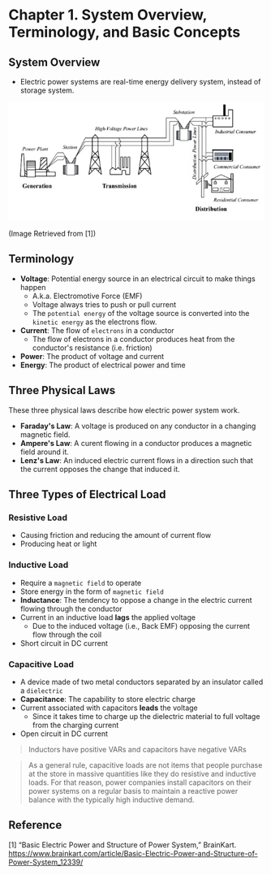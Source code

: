 # Chapter 1. System Overview, Terminology, and Basic Concepts


## System Overview
- Electric power systems are real-time energy delivery system, instead of storage system.

![Power System Overview](./img/power_system_overview.jpg)

(Image Retrieved from [1])


## Terminology

- **Voltage**: Potential energy source in an electrical circuit to make things happen
    - A.k.a. Electromotive Force (EMF)
    - Voltage always tries to push or pull current
    - The `potential energy` of the voltage source is converted into the `kinetic energy` as the electrons flow.
- **Current**: The flow of `electrons` in a conductor
    - The flow of electrons in a conductor produces heat from the conductor's resistance (i.e. friction)
- **Power**: The product of voltage and current
- **Energy**: The product of electrical power and time

## Three Physical Laws

These three physical laws describe how electric power system work.

- **Faraday's Law**: A voltage is produced on any conductor in a changing magnetic field.
- **Ampere's Law**: A curent flowing in a conductor produces a magnetic field around it.
- **Lenz's Law**: An induced electric current flows in a direction such that the current opposes the change that induced it.

## Three Types of Electrical Load

### Resistive Load

- Causing friction and reducing the amount of current flow
- Producing heat or light

### Inductive Load

- Require a `magnetic field` to operate
- Store energy in the form of `magnetic field`
- **Inductance**: The tendency to oppose a change in the electric current flowing through the conductor
- Current in an inductive load **lags** the applied voltage
    - Due to the induced voltage (i.e., Back EMF) opposing the current flow through the coil
- Short circuit in DC current

### Capacitive Load

- A device made of two metal conductors separated by an insulator called a `dielectric`
- **Capacitance**: The capability to store electric charge
- Current associated with capacitors **leads** the voltage
    - Since it takes time to charge up the dielectric material to full voltage from the charging current
- Open circuit in DC current

> Inductors have positive VARs and capacitors have negative VARs

> As a general rule, capacitive loads are not items that people purchase at the store in massive quantities like they do resistive and inductive loads. For that reason, power companies install capacitors on their power systems on a regular basis to maintain a reactive power balance with the typically high inductive demand.

    
## Reference

[1] “Basic Electric Power and Structure of Power System,” BrainKart. https://www.brainkart.com/article/Basic-Electric-Power-and-Structure-of-Power-System_12339/
